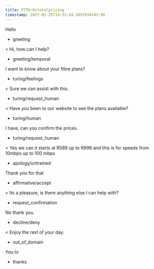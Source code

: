 ```yaml
---
title: FTTH-Octotelpricing
timestamp: 2017-01-25T14:31:04.5057034+02:00
---
```


Hello
* greeting

< Hi, how can I help?
* greeting/temporal

I want to know about your fibre plans?
* turing/feelings

< Sure we can assist with this.
* turing/request_human

< Have you been to our website to see the plans available?
* turing/human

I have, can you confirm the prices.
* turing/request_human

< Yes we can it starts at R589 up to R999 and this is for speeds from 10mbps up to 100 mbps
* apology/untrained

Thank you for that
* affirmative/accept

< Its a pleasure, is there anything else I can help with?
* request_confirmation

No thank you.
* decline/deny

< Enjoy the rest of your day.
* out_of_domain

You to
* thanks
